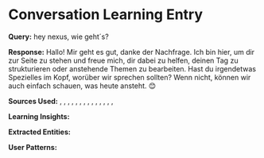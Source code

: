 
# Conversation Learning Entry

**Query:** hey nexus, wie geht´s?

**Response:** Hallo! Mir geht es gut, danke der Nachfrage. Ich bin hier, um dir zur Seite zu stehen und freue mich, dir dabei zu helfen, deinen Tag zu strukturieren oder anstehende Themen zu bearbeiten. Hast du irgendetwas Spezielles im Kopf, worüber wir sprechen sollten? Wenn nicht, können wir auch einfach schauen, was heute ansteht. 😊

**Sources Used:** , , , , , , , , , , , , , , 

**Learning Insights:**


**Extracted Entities:** 

**User Patterns:** 

